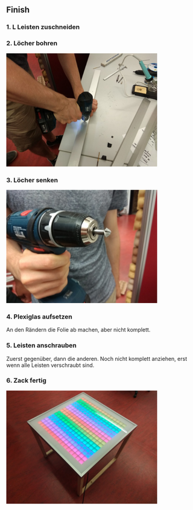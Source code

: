 ## Finish

### 1. L Leisten zuschneiden

### 2. Löcher bohren

<img src="Bohren.jpg" height="300">

### 3. Löcher senken

<img src="Senken.jpg" height="300">

### 4. Plexiglas aufsetzen
An den Rändern die Folie ab machen, aber nicht komplett.

### 5. Leisten anschrauben
Zuerst gegenüber, dann die anderen.
Noch nicht komplett anziehen, erst wenn alle Leisten verschraubt sind.

### 6. Zack fertig

<img src="Finish.jpg" height="300">

